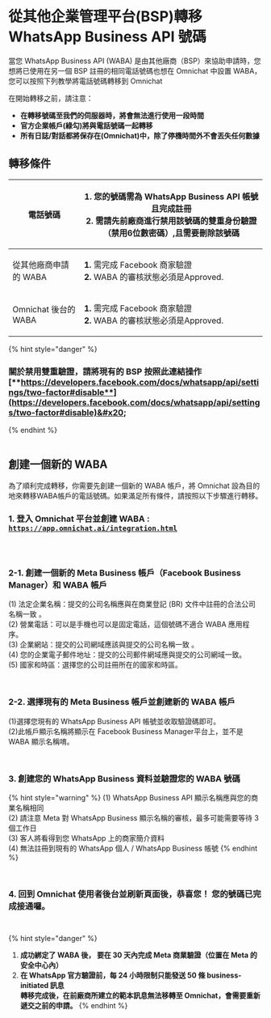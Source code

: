 # 從其他企業管理平台(BSP)轉移 WhatsApp Business API 號碼



當您 WhatsApp Business API (WABA) 是由其他廠商（BSP）來協助申請時，您想將已使用在另一個 BSP 註冊的相同電話號碼也想在 Omnichat 中設置 WABA，您可以按照下列教學將電話號碼轉移到 Omnichat

在開始轉移之前，請注意：

* **在轉移號碼至我們的伺服器時，將會無法進行使用一段時間**&#x20;
* **官方企業帳戶(綠勾)將與電話號碼一起轉移**
* **所有日誌/對話都將保存在(Omnichat)中，除了停機時間外不會丟失任何數據**

## 轉移條件

| 電話號碼              | <p><strong>1.</strong> 您的號碼需為 WhatsApp Business API 帳號且完成註冊<br><strong>2.</strong> 需請先前廠商進行禁用該號碼的雙重身份驗證（禁用6位數密碼）,且需要刪除該號碼</p> |
| ----------------- | ----------------------------------------------------------------------------------------------------------------------------- |
| 從其他廠商申請的 WABA     | <p><strong>1.</strong> 需完成 Facebook 商家驗證<br><strong>2.</strong> WABA 的審核狀態必須是Approved.</p>                                    |
| Omnichat 後台的 WABA | <p><strong>1.</strong> 需完成 Facebook 商家驗證<br><strong>2.</strong> WABA 的審核狀態必須是Approved.</p>                                    |

{% hint style="danger" %}
### **關於禁用雙重驗證，請將現有的** BSP 按照此連結操作 [**https://developers.facebook.com/docs/whatsapp/api/settings/two-factor#disable**](https://developers.facebook.com/docs/whatsapp/api/settings/two-factor#disable)&#x20;
{% endhint %}

<figure><img src="../../../../.gitbook/assets/截圖 2022-11-30 下午5.27.13.png" alt=""><figcaption></figcaption></figure>

## 創建一個新的 WABA

為了順利完成轉移，你需要先創建一個新的 WABA 帳戶，將 Omnichat 設為目的地來轉移WABA帳戶的電話號碼。如果滿足所有條件，請按照以下步驟進行轉移。

### **1. 登入** Omnichat 平台並創建 WABA  : [`https://app.omnichat.ai/integration.html`](https://app.omnichat.ai/integration.html)

<figure><img src="../../../../.gitbook/assets/截圖 2022-12-08 下午4.50.51.png" alt=""><figcaption></figcaption></figure>

<figure><img src="../../../../.gitbook/assets/截圖 2022-12-05 下午5.58.55.png" alt=""><figcaption></figcaption></figure>

<figure><img src="../../../../.gitbook/assets/截圖 2022-12-05 下午5.53.32.png" alt=""><figcaption></figcaption></figure>

### 2-1. 創建一個新的 Meta Business 帳戶（Facebook Business Manager）和 WABA 帳戶

(1) 法定企業名稱：提交的公司名稱應與在商業登記 (BR) 文件中註冊的合法公司名稱一致 。\
(2) 營業電話：可以是手機也可以是固定電話，這個號碼不適合 WABA 應用程序。 \
(3) 企業網站：提交的公司網域應該與提交的公司名稱一致 。\
(4) 您的企業電子郵件地址：提交的公司郵件網域應與提交的公司網域一致。 \
(5) 國家和時區：選擇您的公司註冊所在的國家和時區。

<figure><img src="../../../../.gitbook/assets/截圖 2022-12-05 下午5.49.23.png" alt=""><figcaption></figcaption></figure>

<figure><img src="../../../../.gitbook/assets/截圖 2022-12-05 下午5.50.15.png" alt=""><figcaption></figcaption></figure>

### 2-2. 選擇現有的 Meta Business 帳戶並創建新的 WABA 帳戶

(1)選擇您現有的 WhatsApp Business API 帳號並收取驗證碼即可。\
(2)此帳戶顯示名稱將顯示在 Facebook Business Manager平台上，並不是 WABA 顯示名稱唷。

<figure><img src="../../../../.gitbook/assets/截圖 2022-12-08 下午5.26.40.png" alt=""><figcaption></figcaption></figure>

<figure><img src="../../../../.gitbook/assets/截圖 2022-12-08 下午5.30.20.png" alt=""><figcaption></figcaption></figure>

### 3. 創建您的 WhatsApp Business 資料並驗證您的 WABA 號碼

{% hint style="warning" %}
(1) WhatsApp Business API 顯示名稱應與您的商業名稱相同\
(2) 請注意 Meta 對 WhatsApp Business 顯示名稱的審核，最多可能需要等待 3 個工作日\
(3) 客人將看得到您 WhatsApp 上的商家簡介資料\
(4) 無法註冊到現有的 WhatsApp 個人 / WhatsApp Business 帳號
{% endhint %}

<figure><img src="../../../../.gitbook/assets/截圖 2022-12-05 下午6.24.42.png" alt=""><figcaption></figcaption></figure>

<figure><img src="../../../../.gitbook/assets/截圖 2022-12-05 下午6.25.29.png" alt=""><figcaption></figcaption></figure>

### 4. 回到 Omnichat 使用者後台並刷新頁面後，恭喜您！ 您的號碼已完成接通囉。&#x20;

<figure><img src="../../../../.gitbook/assets/截圖 2022-12-05 下午5.25.12.png" alt=""><figcaption></figcaption></figure>

<figure><img src="../../../../.gitbook/assets/截圖 2022-12-05 下午5.25.32.png" alt=""><figcaption></figcaption></figure>

{% hint style="danger" %}
1. **成功綁定了 WABA 後， 要在 30 天內完成 Meta 商業驗證（位置在 Meta 的安全中心內）**
2. **在 WhatsApp 官方驗證前，每 24 小時限制只能發送 50 條 business-initiated 訊息**\
   **轉移完成後，在前廠商所建立的範本訊息無法移轉至 Omnichat，會需要重新遞交之前的申請。**
{% endhint %}

